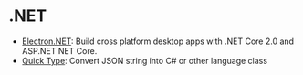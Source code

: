 # .NET

* [Electron.NET](https://github.com/ElectronNET/Electron.NET): Build cross platform desktop apps with .NET Core 2.0 and ASP.NET NET Core.
* [Quick Type](https://app.quicktype.io): Convert JSON string into C# or other language class


